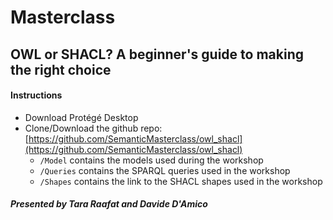 # Masterclass

## OWL or SHACL? A beginner's guide to making the right choice

#### Instructions
* Download Protégé Desktop
* Clone/Download the github repo: [https://github.com/SemanticMasterclass/owl_shacl](https://github.com/SemanticMasterclass/owl_shacl)
  * `/Model` contains the models used during the workshop
  * `/Queries` contains the SPARQL queries used in the workshop
  * `/Shapes` contains the link to the SHACL shapes used in the workshop

##### Presented by Tara Raafat and Davide D'Amico
